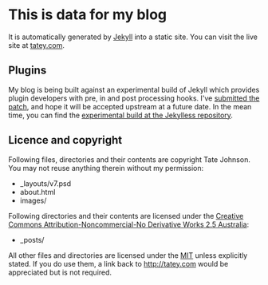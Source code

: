 # This is data for my blog

It is automatically generated by [Jekyll](http://github.com/mojombo/jekyll) into a static site. You can visit the live site at [tatey.com](http://tatey.com).

## Plugins

My blog is being built against an experimental build of Jekyll which provides plugin developers with pre, in and post processing hooks. I've [submitted the patch](http://github.com/mojombo/jekyll/issues/issue/214), and hope it will be accepted upstream at a future date. In the mean time, you can find the [experimental build at the Jekylless repository](http://github.com/tatey/jekylless/commits/hooks). 

## Licence and copyright

Following files, directories and their contents are copyright Tate Johnson. You may not reuse anything therein without my permission:

* _layouts/v7.psd
* about.html
* images/

Following directories and their contents are licensed under the [Creative Commons Attribution-Noncommercial-No Derivative Works 2.5 Australia](http://creativecommons.org/licenses/by-nc-nd/2.5/au/):

* _posts/

All other files and directories are licensed under the [MIT](http://www.opensource.org/licenses/mit-license.php) unless explicitly stated. If you do use them, a link back to http://tatey.com would be appreciated but is not required.
